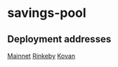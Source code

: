 # savings-pool

## Deployment addresses
[Mainnet](deployment_mainnet.md)
[Rinkeby](deployment_rinkeby.md)
[Kovan](deployment_kovan.md)

